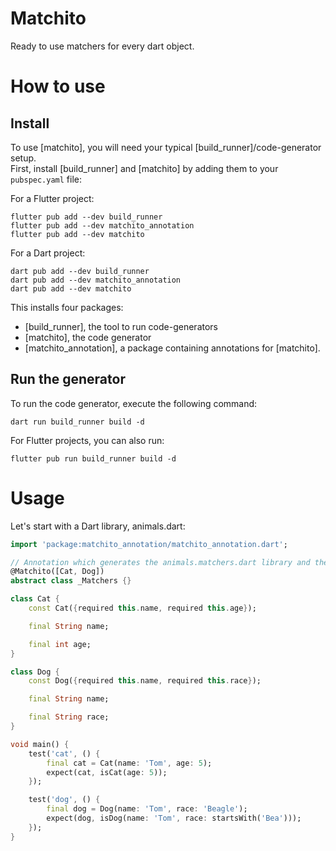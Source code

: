 # Matchito

Ready to use matchers for every dart object.

# How to use

## Install

To use [matchito], you will need your typical [build_runner]/code-generator setup.\
First, install [build_runner] and [matchito] by adding them to your `pubspec.yaml` file:

For a Flutter project:

```console
flutter pub add --dev build_runner
flutter pub add --dev matchito_annotation
flutter pub add --dev matchito
```

For a Dart project:

```console
dart pub add --dev build_runner
dart pub add --dev matchito_annotation
dart pub add --dev matchito
```

This installs four packages:

- [build_runner], the tool to run code-generators
- [matchito], the code generator
- [matchito_annotation], a package containing annotations for [matchito].

## Run the generator

To run the code generator, execute the following command:

```
dart run build_runner build -d
```

For Flutter projects, you can also run:

```
flutter pub run build_runner build -d
```

# Usage

Let's start with a Dart library, animals.dart:

```dart
import 'package:matchito_annotation/matchito_annotation.dart';

// Annotation which generates the animals.matchers.dart library and the isCat, isDog matcher functions.
@Matchito([Cat, Dog])
abstract class _Matchers {}

class Cat {
    const Cat({required this.name, required this.age});

    final String name;

    final int age;
}

class Dog {    
    const Dog({required this.name, required this.race});

    final String name;

    final String race;
}

void main() { 
    test('cat', () {
        final cat = Cat(name: 'Tom', age: 5);
        expect(cat, isCat(age: 5));
    });

    test('dog', () {
        final dog = Dog(name: 'Tom', race: 'Beagle');
        expect(dog, isDog(name: 'Tom', race: startsWith('Bea')));
    });
}
```